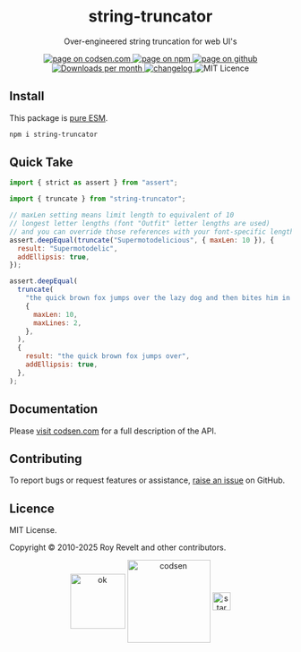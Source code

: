 <h1 align="center">string-truncator</h1>

<p align="center">Over-engineered string truncation for web UI's</p>

<p align="center">
  <a href="https://codsen.com/os/string-truncator" rel="nofollow noreferrer noopener">
    <img src="https://img.shields.io/badge/-codsen-blue?style=flat-square" alt="page on codsen.com">
  </a>
  <a href="https://www.npmjs.com/package/string-truncator" rel="nofollow noreferrer noopener">
    <img src="https://img.shields.io/badge/-npm-blue?style=flat-square" alt="page on npm">
  </a>
  <a href="https://github.com/codsen/codsen/tree/main/packages/string-truncator" rel="nofollow noreferrer noopener">
    <img src="https://img.shields.io/badge/-github-blue?style=flat-square" alt="page on github">
  </a>
  <a href="https://npmcharts.com/compare/string-truncator?interval=30" rel="nofollow noreferrer noopener" target="_blank">
    <img src="https://img.shields.io/npm/dm/string-truncator.svg?style=flat-square" alt="Downloads per month">
  </a>
  <a href="https://codsen.com/os/string-truncator/changelog" rel="nofollow noreferrer noopener">
    <img src="https://img.shields.io/badge/changelog-here-brightgreen?style=flat-square" alt="changelog">
  </a>
  <img src="https://img.shields.io/badge/licence-MIT-brightgreen.svg?style=flat-square" alt="MIT Licence">
</p>

## Install

This package is [pure ESM](https://gist.github.com/sindresorhus/a39789f98801d908bbc7ff3ecc99d99c).

```bash
npm i string-truncator
```

## Quick Take

```js
import { strict as assert } from "assert";

import { truncate } from "string-truncator";

// maxLen setting means limit length to equivalent of 10
// longest letter lengths (font "Outfit" letter lengths are used)
// and you can override those references with your font-specific lengths
assert.deepEqual(truncate("Supermotodelicious", { maxLen: 10 }), {
  result: "Supermotodelic",
  addEllipsis: true,
});

assert.deepEqual(
  truncate(
    "the quick brown fox jumps over the lazy dog and then bites him in the tail and runs away",
    {
      maxLen: 10,
      maxLines: 2,
    },
  ),
  {
    result: "the quick brown fox jumps over",
    addEllipsis: true,
  },
);
```

## Documentation

Please [visit codsen.com](https://codsen.com/os/string-truncator/) for a full description of the API.

## Contributing

To report bugs or request features or assistance, [raise an issue](https://github.com/codsen/codsen/issues/new/choose) on GitHub.

## Licence

MIT License.

Copyright © 2010-2025 Roy Revelt and other contributors.

<p align="center"><img src="https://codsen.com/images/png-codsen-ok.png" width="98" alt="ok" align="center"> <img src="https://codsen.com/images/png-codsen-1.png" width="148" alt="codsen" align="center"> <img src="https://codsen.com/images/png-codsen-star-small.png" width="32" alt="star" align="center"></p>
